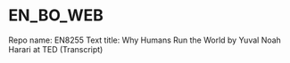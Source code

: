 # EN_BO_WEB
Repo name: EN8255
Text title: Why Humans Run the World by Yuval Noah Harari at TED (Transcript)